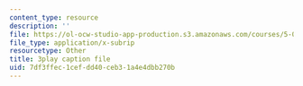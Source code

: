 ```yaml
---
content_type: resource
description: ''
file: https://ol-ocw-studio-app-production.s3.amazonaws.com/courses/5-07sc-biological-chemistry-i-fall-2013/7df3ffec1cefdd40ceb31a4e4dbb270b_61ZVXmh6ae0.srt
file_type: application/x-subrip
resourcetype: Other
title: 3play caption file
uid: 7df3ffec-1cef-dd40-ceb3-1a4e4dbb270b
---
```

